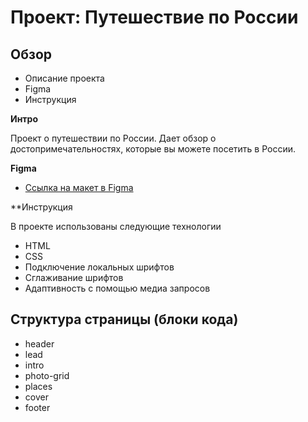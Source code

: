 # Проект: Путешествие по России

## Обзор
* Описание проекта
* Figma
* Инструкция

**Интро**

Проект о путешествии по России. Дает обзор о достопримечательностях, которые вы можете посетить в России.

**Figma**

* [Ссылка на макет в Figma](https://www.figma.com/file/5S2WSbEFL6awjVWJ0NWL8Q/Sprint-3_-Russia-_-desktop-mobile?node-id=28503%3A0)

**Инструкция

В проекте использованы следующие технологии
* HTML
* CSS
* Подключение локальных шрифтов
* Сглаживание шрифтов
* Адаптивность с помощью медиа запросов

## Структура страницы (блоки кода)
* header
* lead
* intro
* photo-grid
* places
* cover
* footer
